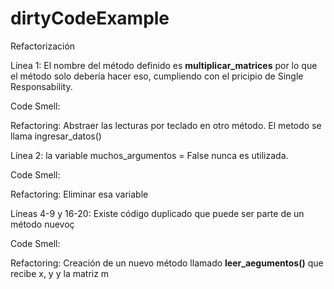 # dirtyCodeExample
Refactorización

Línea 1: El nombre del método definido es **multiplicar_matrices** por lo que el método solo debería hacer eso, cumpliendo con el pricipio de Single Responsability. 

Code Smell: 

Refactoring: Abstraer las lecturas por teclado en otro método. El metodo se llama ingresar_datos()

Línea 2: la variable muchos_argumentos = False nunca es utilizada. 

Code Smell:

Refactoring: Eliminar esa variable

Líneas 4-9 y 16-20: Existe código duplicado que puede ser parte de un método nuevoç 

Code Smell: 

Refactoring: Creación de un nuevo método llamado **leer_aegumentos()** que recibe x, y y la matriz m 





